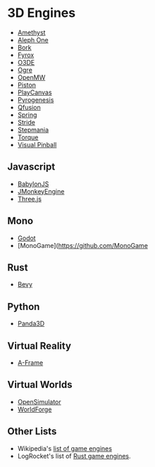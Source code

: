 
# 3D Engines

- [Amethyst](https://github.com/amethyst)
- [Aleph One](https://github.com/Aleph-One-Marathon)
- [Bork](https://github.com/moof2k/golf)
- [Fyrox](https://crates.io/crates/rg3d)
- [O3DE](https://github.com/o3de)
- [Ogre](https://github.com/OGRECave/ogre)
- [OpenMW](https://gitlab.com/OpenMW/openmw)
- [Piston](https://github.com/PistonDevelopers)
- [PlayCanvas](https://github.com/playcanvas)
- [Pyrogenesis](https://trac.wildfiregames.com/browser/ps/trunk/)
- [Qfusion](https://github.com/Qfusion)
- [Spring](https://github.com/spring)
- [Stride](https://github.com/stride3d)
- [Stepmania](https://github.com/stepmania)
- [Torque](https://github.com/TorqueGameEngines)
- [Visual Pinball](https://github.com/vpinball)

## Javascript
- [BabylonJS](https://github.com/BabylonJS)
- [JMonkeyEngine](https://github.com/jMonkeyEngine)
- [Three.js](https://github.com/mrdoob/three.js/)

## Mono
- [Godot](https://github.com/godotengine)
- [MonoGame](https://github.com/MonoGame

## Rust
- [Bevy](https://github.com/bevyengine)

## Python
- [Panda3D](https://github.com/panda3d)

## Virtual Reality

- [A-Frame](https://github.com/aframevr/aframe/)

## Virtual Worlds

- [OpenSimulator](http://opensimulator.org/viewgit/?a=shortlog&p=opensim)
- [WorldForge](https://github.com/worldforge)


## Other Lists

- Wikipedia's [list of game engines](https://en.wikipedia.org/wiki/List_of_game_engines)
- LogRocket's list of [Rust game engines](https://blog.logrocket.com/5-rust-game-engines-consider-next-project/).


